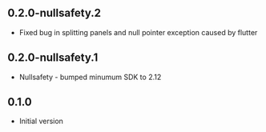 ## 0.2.0-nullsafety.2
* Fixed bug in splitting panels and null pointer exception caused by flutter

## 0.2.0-nullsafety.1
* Nullsafety - bumped minumum SDK to 2.12

## 0.1.0
* Initial version